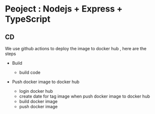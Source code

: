 # Peoject : Nodejs + Express + TypeScript

## CD

We use github actions to deploy the image to docker hub , here are the steps

- Build 
    - build code

- Push docker image to docker hub
    - login docker hub
    - create date for tag image when push docker image to docker hub
    - build docker image
    - push docker image